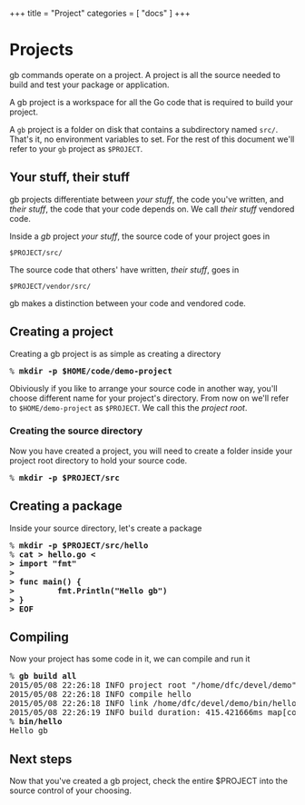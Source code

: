 +++
title = "Project"
categories = [ "docs" ]
+++
# Projects

gb commands operate on a project. A project is all the source needed to build and test your package or application. 

A gb project is a workspace for all the Go code that is required to build your project. 

A <code>gb</code> project is a folder on disk that contains a subdirectory named <code>src/</code>. That's it, no environment variables to set. For the rest of this document we'll refer to your <code>gb</code> project as <code>$PROJECT</code>.

## Your stuff, their stuff

gb projects differentiate between _your stuff_, the code you've written, and _their stuff_, the code that your code depends on. We call _their stuff_ vendored code. 

Inside a *gb* project _your stuff_, the source code of your project goes in 

    $PROJECT/src/

The source code that others' have written, _their stuff_, goes in

    $PROJECT/vendor/src/

gb makes a distinction between your code and vendored code. 

## Creating a project

Creating a gb project is as simple as creating a directory

<pre>% <b>mkdir -p $HOME/code/demo-project</b></pre>

Obiviously if you like to arrange your source code in another way, you'll choose different name for your project's directory. From now on we'll refer to `$HOME/demo-project` as `$PROJECT`. We call this the _project root_.

### Creating the source directory

Now you have created a project, you will need to create a folder inside your project root directory to hold your source code.

<pre>% <b>mkdir -p $PROJECT/src</b></pre>

## Creating a package

Inside your source directory, let's create a package

<pre>% <b>mkdir -p $PROJECT/src/hello</b>
% <b>cat > hello.go <<EOF
package main
> 
> import "fmt"
> 
> func main() {
>         fmt.Println("Hello gb")
> }
> EOF</b></pre>

## Compiling

Now your project has some code in it, we can compile and run it

<pre>% <b>gb build all</b>
2015/05/08 22:26:18 INFO project root "/home/dfc/devel/demo"
2015/05/08 22:26:18 INFO compile hello
2015/05/08 22:26:18 INFO link /home/dfc/devel/demo/bin/hello
2015/05/08 22:26:19 INFO build duration: 415.421666ms map[compile:11.867412ms link:402.973924ms]
% <b>bin/hello</b>
Hello gb</pre>

## Next steps

Now that you've created a gb project, check the entire $PROJECT into the source control of your choosing.
